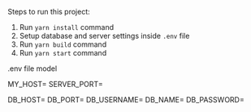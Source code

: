 Steps to run this project:

1. Run `yarn install` command
2. Setup database and server settings inside `.env` file
3. Run `yarn build` command
4. Run `yarn start` command



.env file model

MY_HOST=
SERVER_PORT=

DB_HOST=
DB_PORT=
DB_USERNAME=
DB_NAME=
DB_PASSWORD=